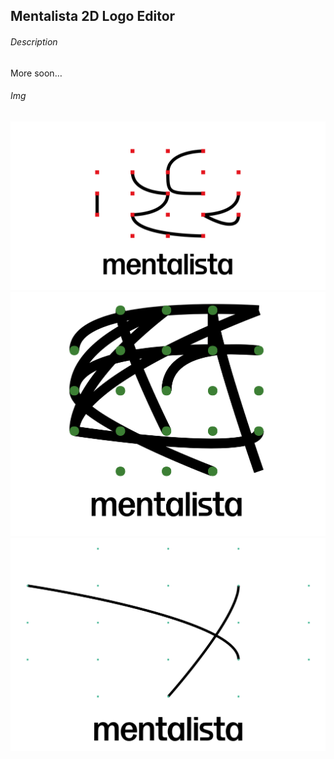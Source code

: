 ## Mentalista 2D Logo Editor

###### Description

More soon…

###### Img

![Export](img/1.png)
![Export](img/6.png)
![Export](img/9.png)